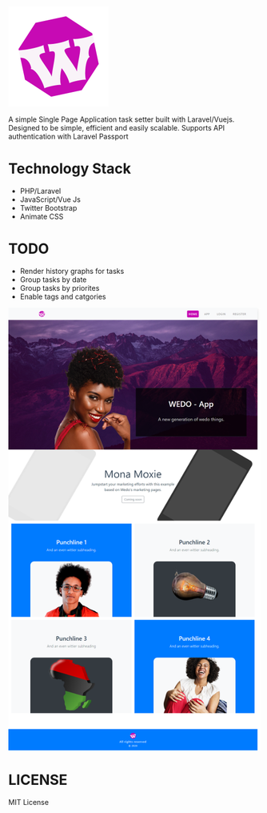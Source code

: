 ![Logo](src/assets/img/logo.png)

A simple Single Page Application task setter built with Laravel/Vuejs. Designed to be simple, efficient and easily scalable. Supports API authentication with Laravel Passport
 
# Technology Stack

* PHP/Laravel
* JavaScript/Vue Js
* Twitter Bootstrap
* Animate CSS 

# TODO

* Render history graphs for tasks
* Group tasks by date
* Group tasks by priorites
* Enable tags and catgories
 

![Image 1](src/assets/img/app-snapshot.png) 

# LICENSE 
MIT License

